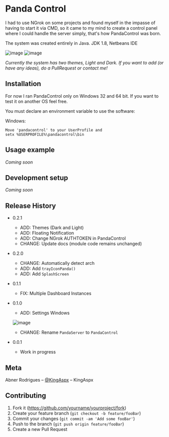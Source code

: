 # Panda Control

I had to use NGrok on some projects and found myself in the impasse of having to start it via CMD, so it came to my mind to create a control panel where I could handle the server simply, that's how PandaControl was born.

The system was created entirely in Java.
JDK 1.8, Netbeans IDE

![image](https://user-images.githubusercontent.com/40338524/64138674-62736000-cdd4-11e9-97c7-90623b2cfe3d.png)
![image](https://user-images.githubusercontent.com/40338524/64138646-2e983a80-cdd4-11e9-87b4-838a1b0dc322.png)

_Currently the system has two themes, Light and Dark. If you want to add (or have any ideas), do a PullRequest or contact me!_

## Installation

For now I ran PandaControl only on Windows 32 and 64 bit. If you want to test it on another OS feel free.

You must declare an environment variable to use the software:

Windows:

```
Move 'pandacontrol' to your UserProfile and
setx %USERPROFILE%\pandacontrol\bin
```

## Usage example

_Coming soon_

## Development setup

_Coming soon_

## Release History

* 0.2.1
    * ADD: Themes (Dark and Light)
    * ADD: Floating Notification
    * ADD: Change NGrok AUTHTOKEN in PandaControl
    * CHANGE: Update docs (module code remains unchanged)
* 0.2.0
    * CHANGE: Automatically detect arch
    * ADD: Add `trayIconPanda()`
    * ADD: Add `SplashScreen`
* 0.1.1
    * FIX: Multiple Dashboard Instances
* 0.1.0
    * ADD: Settings Windows
    
    ![image](https://user-images.githubusercontent.com/40338524/64139383-0d851900-cdd7-11e9-994e-42041720bb06.png)
    * CHANGE: Rename `PandaServer` to `PandaControl`
* 0.0.1
    * Work in progress

## Meta

Abner Rodrigues – [@KingAspx](https://github.com/kingaspx) – KingAspx

## Contributing

1. Fork it (<https://github.com/yourname/yourproject/fork>)
2. Create your feature branch (`git checkout -b feature/fooBar`)
3. Commit your changes (`git commit -am 'Add some fooBar'`)
4. Push to the branch (`git push origin feature/fooBar`)
5. Create a new Pull Request

<!-- Markdown link & img dfn's -->
[npm-image]: https://img.shields.io/npm/v/datadog-metrics.svg?style=flat-square
[npm-url]: https://npmjs.org/package/datadog-metrics
[npm-downloads]: https://img.shields.io/npm/dm/datadog-metrics.svg?style=flat-square
[travis-image]: https://img.shields.io/travis/dbader/node-datadog-metrics/master.svg?style=flat-square
[travis-url]: https://travis-ci.org/dbader/node-datadog-metrics
[wiki]: https://github.com/yourname/yourproject/wiki
